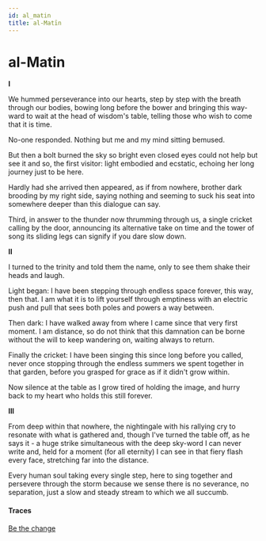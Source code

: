 ```yaml
---
id: al_matin
title: al-Matīn
---
```


# al-Matin

**I**

We hummed perseverance
into our hearts, step by step
with the breath through our bodies,
bowing long before the bower
and bringing this way-ward to wait 
at the head of wisdom's table,
telling those who wish to come
that it is time.

No-one responded. Nothing 
but me and my mind
sitting bemused.

But then a bolt burned the sky
so bright even closed eyes
could not help but see it
and so, the first visitor:
light embodied and ecstatic,
echoing her long journey
just to be
here.

Hardly had she arrived then appeared,
as if from nowhere, brother dark
brooding by my right side,
saying nothing and seeming
to suck his seat into somewhere
deeper than this dialogue can say.

Third, in answer to the thunder 
now thrumming through us,
a single cricket calling by the door,
announcing its alternative 
take on time and the tower of song
its sliding legs can signify
if you dare slow down.

**II**

I turned to the trinity
and told them the name,
only to see them shake their heads and laugh.

Light began:
I have been stepping through
endless space forever, this way, then that.
I am what it is
to lift yourself through emptiness
with an electric push and pull
that sees both poles and powers
a way between.

Then dark:
I have walked away from where I came
since that very first moment.
I am distance,
so do not think that this damnation
can be borne without the will
to keep wandering on,
waiting always to return.

Finally the cricket:
I have been singing this
since long before you called,
never once stopping
through the endless summers
we spent together in that garden,
before you grasped for grace
as if it didn't grow within.

Now silence at the table
as I grow tired of holding the image,
and hurry back to my heart
who holds this still forever.

**III**

From deep within that nowhere,
the nightingale with his rallying cry
to resonate with what is gathered
and, though I've turned the table off,
as he says it - a huge strike simultaneous
with the deep sky-word I can never write
and, held for a moment (for all eternity) 
I can see in that fiery flash
every face, stretching far into the distance.

Every human soul taking every single step,
here to sing together and persevere
through the storm because we sense
there is no severance, no separation,
just a slow and steady stream
to which we all succumb.

#### Traces

[Be the change](https://www.youtube.com/watch?v=eSRmeVTYZlE "Yatao, Peia & Rob Taylor")



